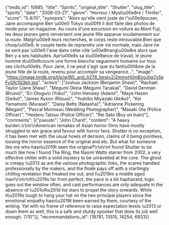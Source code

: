 {"tmdb_id": 10885, "title": "Spirits", "original_title": "Shutter", "slug_title": "spirits", "date": "2008-03-21", "genre": "Horreur / Myst\u00e8re / Thriller", "score": "5.4/10", "synopsis": "Alors qu'elle vient juste de l'\u00e9pouser, Jane accompagne Ben \u00e0 Tokyo o\u00f9 il doit faire des photos de mode pour un magazine. Au cours d'une excursion en voiture au Mont Fuji, les deux jeunes gens renversent une jeune fille apparue soudainement sur la route. Malgr\u00e9 leurs recherches, le corps reste introuvable.Bien que choqu\u00e9, le couple tente de reprendre une vie normale, mais Jane ne se sent pas \u00e0 l'aise dans cette ville \u00e9trang\u00e8re alors que Ben y a ses habitudes. Apr\u00e8s sa s\u00e9ance de travail, le jeune homme d\u00e9couvre une forme blanche vaguement humaine sur tous ses clich\u00e9s. Pour Jane, il ne peut s'agir que du fant\u00f4me de la jeune fille de la route, revenu pour accomplir sa vengeance...", "image": "https://image.tmdb.org/t/p/w185_and_h278_bestv2/2mmyH0mBzgJhq7x5eFyGfc1Q3kh.jpg", "actors": ["Joshua Jackson (Benjamin Shaw)", "Rachael Taylor (Jane Shaw)", "Megumi Okina (Megumi Tanaka)", "David Denman (Bruno)", "Eri Otoguro (Yoko)", "John Hensley (Adam)", "Maya Hazen (Seiko)", "James Kyson (Ritsuo)", "Yoshiko Miyazaki (Akiko)", "Kei Yamamoto (Murase)", "Daisy Betts (Natasha)", "Adrienne Pickering (Megan)", "Pascal Morineau (Wedding Photographer)", "Masaki Ota (Police Officer)", "Heideru Tatsuo (Police Officer)", "Rei Sato (Boy on train)"], "comments": [{"pseudo": "John Chard", "content": "A heavy burden.\r\n\r\nAmerican remakes of Asian horror films have mostly struggled to win grace and favour with horror fans. Shutter is no exception, it has been met with the usual howls of derision, claims of it being pointless, loosing the horror essence of the original and etc. But what for someone like me who hasn\u2019t seen the original?\r\n\r\nI found Shutter to be much like how I found The Ring, the Naomi Watts starrer from 2002, a very effective chiller with a solid mystery to be unravelled at the core. The ghost is creepy \u2013 as are the various photographic links, the scares handled professionally by the makers, and the finale pays off with a startlingly chilling revelation that freaked me out; and I\u2019m a middle aged man!\r\n\r\nIt\u2019s far from perfect, the pace is a bit haphazard, logic goes out the window often, and cast performances are only adequate in the absence of  \u201cA\u201d list stars to propel the story onwards. While it\u2019s tough to hang your hat on the two principal players since the emotional empathy hasn\u2019t been earned by them, courtesy of the writing. Yet with no frame of reference to raise expectation levels \u2013 or down them as well, this is a safe and sturdy spooker that does its job well enough. 7/10"}], "recommandations_id": [18781, 13515, 14254, 6933]}